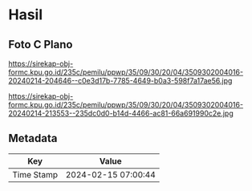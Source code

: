 # Hasil

## Foto C Plano

https://sirekap-obj-formc.kpu.go.id/235c/pemilu/ppwp/35/09/30/20/04/3509302004016-20240214-204646--c0e3d17b-7785-4649-b0a3-598f7a17ae56.jpg

https://sirekap-obj-formc.kpu.go.id/235c/pemilu/ppwp/35/09/30/20/04/3509302004016-20240214-213553--235dc0d0-b14d-4466-ac81-66a691990c2e.jpg


## Metadata

| Key        | Value               |
| ---------- | ------------------- |
| Time Stamp | 2024-02-15 07:00:44 |



